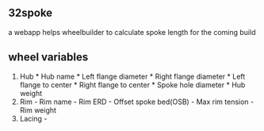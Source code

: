 ## 32spoke
a webapp helps wheelbuilder to calculate spoke length for the coming build


## wheel variables
  1. Hub
    * Hub name
    * Left flange diameter
    * Right flange diameter
    * Left flange to center
    * Right flange to center 
    * Spoke hole diameter
    * Hub weight
  2. Rim
    - Rim name
    - Rim ERD
    - Offset spoke bed(OSB)
    - Max rim tension
    - Rim weight
  3. Lacing
    - 
    
